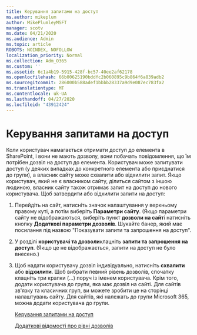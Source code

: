 ```yaml
---
title: Керування запитами на доступ
ms.author: mikeplum
author: MikePlumleyMSFT
manager: scotv
ms.date: 04/21/2020
ms.audience: Admin
ms.topic: article
ROBOTS: NOINDEX, NOFOLLOW
localization_priority: Normal
ms.collection: Adm_O365
ms.custom: ''
ms.assetid: 6c1a4b19-5915-428f-bc57-40ee2af62178
ms.openlocfilehash: 66b00625190bddfc2b060895c9b864f6a839adb2
ms.sourcegitcommit: 286000b588adef1bbbb28337a9d9e087ec783fa2
ms.translationtype: MT
ms.contentlocale: uk-UA
ms.lasthandoff: 04/27/2020
ms.locfileid: "43912424"
---
```

# <a name="manage-access-requests"></a>Керування запитами на доступ

Коли користувач намагається отримати доступ до елемента в SharePoint, і вони не мають дозволу, вони побачать повідомлення, що їм потрібен дозвіл на доступ до елемента. Користувач може запитувати доступ (у деяких випадках до конкретного елемента або приєднатися до групи), а власник сайту може схвалити або відхилити запит. Якщо користувач, який не є власником сайту, ділиться сайтом з іншою людиною, власник сайту також отримає запит на доступ до нового користувача. Щоб затвердити або відхилити запити на доступ:
  
1. Перейдіть на сайт, натисніть значок налаштування у верхньому правому куті, а потім виберіть **Параметри сайту**. (Якщо параметри сайту не відображаються, виберіть пункт **дозволи на сайт**і натисніть кнопку **Додаткові параметри дозволів**. Шукайте банер, який має посилання під назвою "Показувати запити та запрошення на доступ".
    
2. У розділі **користувачі та дозволи**клацніть **запити та запрошення на доступ**. (Якщо це не відображається, запити на доступ не було внесено.)
    
3. Щоб надати користувачу дозвіл індивідуально, натисніть **схвалити** або **відхилити**. Щоб вибрати певний рівень дозволів, спочатку клацніть три крапки (...) поруч із іменем користувача. Крім того, додати користувача до групи, яка має дозвіл на сайті. Для сайтів зв'язку та класичних груп, ви можете зробити це на сторінці налаштувань сайту. Для сайтів, які належать до групи Microsoft 365, можна додати користувача до групи.
    
    [Керування запитами на доступ](https://go.microsoft.com/fwlink/?linkid=2008747)
    
    [Додаткові відомості про рівні дозволів](https://go.microsoft.com/fwlink/?linkid=867071)
    

